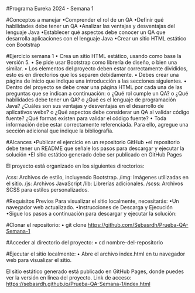 #Programa Eureka 2024 - Semana 1

#Conceptos a manejar
•Comprender el rol de un QA
•Definir qué habilidades debe tener un QA
•Analizar las ventajas y desventajas del lenguaje Java
•Establecer qué aspectos debe conocer un QA que desarrolla aplicaciones con el lenguaje Java
•Crear un sitio HTML estático con Bootstrap

#Ejercicio semana 1
•	Crea un sitio HTML estático, usando como base la versión 5.
•	Se pide usar Bootstrap como librería de diseño, o bien una similar.
•	Los elementos del proyecto deben estar correctamente divididos, esto es en directorios que los separen debidamente. 
•	Debes crear una página de inicio que indique una introducción a las secciones siguientes.
•	Dentro del proyecto se debe crear una página HTML por cada una de las preguntas que se indican a continuación:
    o	¿Qué rol cumple un QA?
    o	¿Qué habilidades debe tener un QA?
    o	¿Qué es el lenguaje de programación Java? ¿Cuáles son sus ventajas y desventajas en el desarrollo de aplicativos webs?
    o	¿Qué aspectos debe considerar un QA al validar código fuente? ¿Qué formas existen para validar el código fuente?
•	Toda información debe estar correctamente referenciada. Para ello, agregue una sección adicional que indique la bibliografía.

#Alcances
•Publicar el ejercicio en un repositorio GitHub
•el repositorio debe tener un README que señale los pasos para descargar y ejecutar la solución
•El sitio estático generado debe ser publicado en GitHub Pages


El proyecto está organizado en los siguientes directorios:

/css: Archivos de estilo, incluyendo Bootstrap.
/img: Imágenes utilizadas en el sitio.
/js: Archivos JavaScript
/lib: Librerías adicionales.
/scss: Archivos SCSS para estilos personalizados.


#Requisitos Previos
Para visualizar el sitio localmente, necesitarás:
•Un navegador web actualizado.
•Instrucciones de Descarga y Ejecución
•Sigue los pasos a continuación para descargar y ejecutar la solución:

#Clonar el repositorio:
• git clone https://github.com/Sebasrdh/Prueba-QA-Semana-1

#Acceder al directorio del proyecto:
• cd nombre-del-repositorio

#Ejecutar el sitio localmente:
• Abre el archivo index.html en tu navegador web para visualizar el sitio.

El sitio estático generado está publicado en GitHub Pages, donde puedes ver la versión en línea del proyecto. 
Link de acceso: https://sebasrdh.github.io/Prueba-QA-Semana-1/index.html
